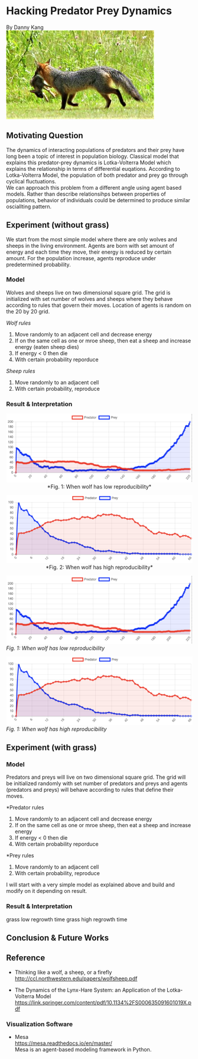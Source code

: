 # Hacking Predator Prey Dynamics
By Danny Kang </br>
![Image of visualization](https://github.com/kdy304g/HackingPredatorPreyDynamics/blob/master/images/5d657ee2baf4d.image.jpg)

## Motivating Question
The dynamics of interacting populations of predators and their prey have long been a topic of interest in population biology. Classical model that explains this predator-prey dynamics is Lotka-Volterra Model which explains the relationship in terms of differential euqations. According to Lotka-Volterra Model, the population of both predator and prey go through cyclical fluctuations. </br>
We can approach this problem from a different angle using agent based models. Rather than describe relationsihps between properties of populations, behavior of individuals could be determined to produce similar osciallting pattern. 

## Experiment (without grass)
We start from the most simple model where there are only wolves and sheeps in the living environment. Agents are born with set amount of energy and each time they move, their energy is reduced by certain amount. For the population increase, agents reproduce under predetermined probability. 

### Model
Wolves and sheeps live on two dimensional square grid. The grid is initialized with set number of wolves and sheeps where they behave according to rules that govern their moves. Location of agents is random on the 20 by 20 grid.</br>

*Wolf rules* </br>
1. Move randomly to an adjacent cell and decrease energy
2. If on the same cell as one or mroe sheep, then eat a sheep and increase energy (eaten sheep dies)
3. If energy < 0 then die
4. With certain probability reporduce

*Sheep rules* </br>
1. Move randomly to an adjacent cell
2. With certain probability, reproduce

### Result & Interpretation
<p align="center">
   <img src="https://github.com/kdy304g/HackingPredatorPreyDynamics/blob/master/images/1.png" />
   *Fig. 1: When wolf has low reproducibility*
</p>

<p align="center">
   <img src="https://github.com/kdy304g/HackingPredatorPreyDynamics/blob/master/images/2.png" />
   *Fig. 2: When wolf has high reproducibility*
</p>

![Image](https://github.com/kdy304g/HackingPredatorPreyDynamics/blob/master/images/1.png) </br>
*Fig. 1: When wolf has low reproducibility*

![Image](https://github.com/kdy304g/HackingPredatorPreyDynamics/blob/master/images/2.png) </br>
*Fig. 1: When wolf has high reproducibility*

## Experiment (with grass)

### Model
Predators and preys will live on two dimensional square grid. The grid will be initialized randomly with set number of predators and preys and agents (predators and preys) will behave according to rules that define their moves. </br>

*Predator rules </br>
1. Move randomly to an adjacent cell and decrease energy
2. If on the same cell as one or mroe sheep, then eat a sheep and increase energy
3. If energy < 0 then die
4. With certain probability reporduce

*Prey rules </br>
1. Move randomly to an adjacent cell
2. With certain probability, reproduce

I will start with a very simple model as explained above and build and modify on it depending on result.

### Result & Interpretation
grass low regrowth time
grass high regrowth time

## Conclusion & Future Works

## Reference
* Thinking like a wolf, a sheep, or a firefly </br>
http://ccl.northwestern.edu/papers/wolfsheep.pdf </br>

* The Dynamics of the Lynx-Hare System: an Application of the Lotka-Volterra Model
https://link.springer.com/content/pdf/10.1134%2FS000635091601019X.pdf </br>

### Visualization Software
* Mesa </br>
https://mesa.readthedocs.io/en/master/ </br>
Mesa is an agent-based modeling framework in Python. 
